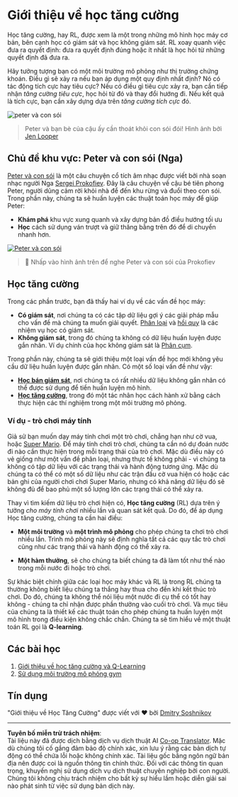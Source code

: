 <!--
CO_OP_TRANSLATOR_METADATA:
{
  "original_hash": "20ca019012b1725de956681d036d8b18",
  "translation_date": "2025-09-05T20:09:51+00:00",
  "source_file": "8-Reinforcement/README.md",
  "language_code": "vi"
}
-->
# Giới thiệu về học tăng cường

Học tăng cường, hay RL, được xem là một trong những mô hình học máy cơ bản, bên cạnh học có giám sát và học không giám sát. RL xoay quanh việc đưa ra quyết định: đưa ra quyết định đúng hoặc ít nhất là học hỏi từ những quyết định đã đưa ra.

Hãy tưởng tượng bạn có một môi trường mô phỏng như thị trường chứng khoán. Điều gì sẽ xảy ra nếu bạn áp dụng một quy định nhất định? Nó có tác động tích cực hay tiêu cực? Nếu có điều gì tiêu cực xảy ra, bạn cần tiếp nhận _tăng cường tiêu cực_, học hỏi từ đó và thay đổi hướng đi. Nếu kết quả là tích cực, bạn cần xây dựng dựa trên _tăng cường tích cực_ đó.

![peter và con sói](../../../8-Reinforcement/images/peter.png)

> Peter và bạn bè của cậu ấy cần thoát khỏi con sói đói! Hình ảnh bởi [Jen Looper](https://twitter.com/jenlooper)

## Chủ đề khu vực: Peter và con sói (Nga)

[Peter và con sói](https://en.wikipedia.org/wiki/Peter_and_the_Wolf) là một câu chuyện cổ tích âm nhạc được viết bởi nhà soạn nhạc người Nga [Sergei Prokofiev](https://en.wikipedia.org/wiki/Sergei_Prokofiev). Đây là câu chuyện về cậu bé tiên phong Peter, người dũng cảm rời khỏi nhà để đến khu rừng và đuổi theo con sói. Trong phần này, chúng ta sẽ huấn luyện các thuật toán học máy để giúp Peter:

- **Khám phá** khu vực xung quanh và xây dựng bản đồ điều hướng tối ưu
- **Học** cách sử dụng ván trượt và giữ thăng bằng trên đó để di chuyển nhanh hơn.

[![Peter và con sói](https://img.youtube.com/vi/Fmi5zHg4QSM/0.jpg)](https://www.youtube.com/watch?v=Fmi5zHg4QSM)

> 🎥 Nhấp vào hình ảnh trên để nghe Peter và con sói của Prokofiev

## Học tăng cường

Trong các phần trước, bạn đã thấy hai ví dụ về các vấn đề học máy:

- **Có giám sát**, nơi chúng ta có các tập dữ liệu gợi ý các giải pháp mẫu cho vấn đề mà chúng ta muốn giải quyết. [Phân loại](../4-Classification/README.md) và [hồi quy](../2-Regression/README.md) là các nhiệm vụ học có giám sát.
- **Không giám sát**, trong đó chúng ta không có dữ liệu huấn luyện được gắn nhãn. Ví dụ chính của học không giám sát là [Phân cụm](../5-Clustering/README.md).

Trong phần này, chúng ta sẽ giới thiệu một loại vấn đề học mới không yêu cầu dữ liệu huấn luyện được gắn nhãn. Có một số loại vấn đề như vậy:

- **[Học bán giám sát](https://wikipedia.org/wiki/Semi-supervised_learning)**, nơi chúng ta có rất nhiều dữ liệu không gắn nhãn có thể được sử dụng để tiền huấn luyện mô hình.
- **[Học tăng cường](https://wikipedia.org/wiki/Reinforcement_learning)**, trong đó một tác nhân học cách hành xử bằng cách thực hiện các thí nghiệm trong một môi trường mô phỏng.

### Ví dụ - trò chơi máy tính

Giả sử bạn muốn dạy máy tính chơi một trò chơi, chẳng hạn như cờ vua, hoặc [Super Mario](https://wikipedia.org/wiki/Super_Mario). Để máy tính chơi trò chơi, chúng ta cần nó dự đoán nước đi nào cần thực hiện trong mỗi trạng thái của trò chơi. Mặc dù điều này có vẻ giống như một vấn đề phân loại, nhưng thực tế không phải - vì chúng ta không có tập dữ liệu với các trạng thái và hành động tương ứng. Mặc dù chúng ta có thể có một số dữ liệu như các trận đấu cờ vua hiện có hoặc các bản ghi của người chơi chơi Super Mario, nhưng có khả năng dữ liệu đó sẽ không đủ để bao phủ một số lượng lớn các trạng thái có thể xảy ra.

Thay vì tìm kiếm dữ liệu trò chơi hiện có, **Học tăng cường** (RL) dựa trên ý tưởng *cho máy tính chơi* nhiều lần và quan sát kết quả. Do đó, để áp dụng Học tăng cường, chúng ta cần hai điều:

- **Một môi trường** và **một trình mô phỏng** cho phép chúng ta chơi trò chơi nhiều lần. Trình mô phỏng này sẽ định nghĩa tất cả các quy tắc trò chơi cũng như các trạng thái và hành động có thể xảy ra.

- **Một hàm thưởng**, sẽ cho chúng ta biết chúng ta đã làm tốt như thế nào trong mỗi nước đi hoặc trò chơi.

Sự khác biệt chính giữa các loại học máy khác và RL là trong RL chúng ta thường không biết liệu chúng ta thắng hay thua cho đến khi kết thúc trò chơi. Do đó, chúng ta không thể nói liệu một nước đi cụ thể có tốt hay không - chúng ta chỉ nhận được phần thưởng vào cuối trò chơi. Và mục tiêu của chúng ta là thiết kế các thuật toán cho phép chúng ta huấn luyện một mô hình trong điều kiện không chắc chắn. Chúng ta sẽ tìm hiểu về một thuật toán RL gọi là **Q-learning**.

## Các bài học

1. [Giới thiệu về học tăng cường và Q-Learning](1-QLearning/README.md)
2. [Sử dụng môi trường mô phỏng gym](2-Gym/README.md)

## Tín dụng

"Giới thiệu về Học Tăng Cường" được viết với ♥️ bởi [Dmitry Soshnikov](http://soshnikov.com)

---

**Tuyên bố miễn trừ trách nhiệm**:  
Tài liệu này đã được dịch bằng dịch vụ dịch thuật AI [Co-op Translator](https://github.com/Azure/co-op-translator). Mặc dù chúng tôi cố gắng đảm bảo độ chính xác, xin lưu ý rằng các bản dịch tự động có thể chứa lỗi hoặc không chính xác. Tài liệu gốc bằng ngôn ngữ bản địa nên được coi là nguồn thông tin chính thức. Đối với các thông tin quan trọng, khuyến nghị sử dụng dịch vụ dịch thuật chuyên nghiệp bởi con người. Chúng tôi không chịu trách nhiệm cho bất kỳ sự hiểu lầm hoặc diễn giải sai nào phát sinh từ việc sử dụng bản dịch này.